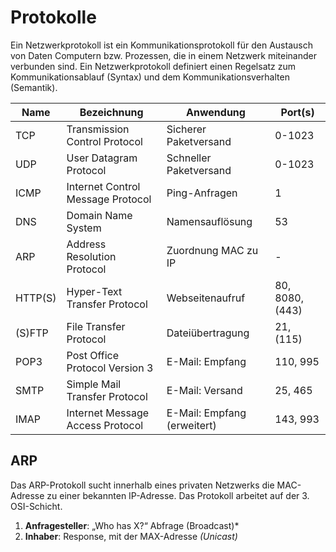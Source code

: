 # Protokolle
Ein Netzwerkprotokoll ist ein Kommunikationsprotokoll für den Austausch von Daten Computern bzw. Prozessen, die in einem Netzwerk miteinander verbunden sind. Ein Netzwerkprotokoll definiert einen Regelsatz zum Kommunikationsablauf (Syntax) und dem Kommunikationsverhalten (Semantik).

| Name     | Bezeichnung                       | Anwendung                   | Port(s)         |
| -------- | --------------------------------- | --------------------------- | --------------- |
| TCP      | Transmission Control Protocol     | Sicherer Paketversand       | 0-1023          |
| UDP      | User Datagram Protocol            | Schneller Paketversand      | 0-1023          |
| ICMP     | Internet Control Message Protocol | Ping-Anfragen               | 1               |
| DNS      | Domain Name System                | Namensauflösung             | 53              |
| ARP      | Address Resolution Protocol       | Zuordnung MAC zu IP         | -               |
| HTTP(S)  | Hyper-Text Transfer Protocol      | Webseitenaufruf             | 80, 8080, (443) |
| (S)FTP   | File Transfer Protocol            | Dateiübertragung            | 21, (115)       |
| POP3     | Post Office Protocol Version 3    | E-Mail: Empfang             | 110, 995        |
| SMTP     | Simple Mail Transfer Protocol     | E-Mail: Versand             | 25, 465         |
| IMAP     | Internet Message Access Protocol  | E-Mail: Empfang (erweitert) | 143, 993        |

## ARP
Das ARP-Protokoll sucht innerhalb eines privaten Netzwerks die MAC-Adresse zu einer bekannten IP-Adresse. Das Protokoll arbeitet auf der 3. OSI-Schicht.

1. **Anfragesteller**: „Who has X?“ Abfrage (Broadcast)*
2. **Inhaber**: Response, mit der MAX-Adresse *(Unicast)*
